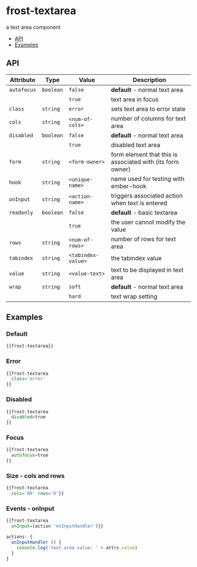 # frost-textarea
a text area component

 * [API](#api)
 * [Examples](#examples)

## API
| Attribute | Type | Value | Description |
| --------- | ---- | ----- | ----------- |
| `autofocus` | `boolean` |`false`| **default** - normal text area |
|  |  |`true`| text area in focus |
| `class` | `string` | `error` | sets text area to error state |
| `cols` | `string` |`<num-of-cols>`| number of columns for text area |
| `disabled` | `boolean` | `false` | **default** - normal text area |
| | | `true` | disabled text area |
| `form` | `string` | `<form-owner>` | form element that this is associated with (its form owner) |
| `hook` | `string` | `<unique-name>` | name used for testing with ember-hook |
| `onInput` | `string` |`<action-name>`| triggers associated action when text is entered |
| `readonly` | `boolean` | `false` | **default** - basic textarea |
| | | `true` | the user cannot modify the value |
| `rows` | `string` |`<num-of-rows>`| number of rows for text area |
| `tabindex` | `string` | `<tabindex-value>` | the tabindex value |
| `value` | `string` |`<value-text>`| text to be displayed in text area |
| `wrap` | `string` | `soft` | **default** - normal text area |
| | | `hard` | text wrap setting |

## Examples

### Default
```handlebars
{{frost-textarea}}
```

### Error
```handlebars
{{frost-textarea
  class='error'
}}
```
### Disabled
```handlebars
{{frost-textarea
  disabled=true
}}
```

### Focus
```handlebars
{{frost-textarea
  autofocus=true
}}
```

### Size - cols and rows
```handlebars
{{frost-textarea
  cols='80' rows='6'}}
```

### Events - onInput
```handlebars
{{frost-textarea
  onInput=(action 'onInputHandler')}}
```

```javascript
actions: {
  onInputHandler () {
    console.log('text area value: ' + attrs.value)
  }
}
```
